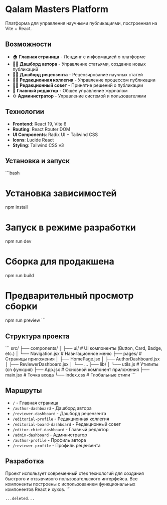 # Qalam Masters Platform

Платформа для управления научными публикациями, построенная на Vite + React.

## Возможности

- 🏠 **Главная страница** - Лендинг с информацией о платформе
- 👨‍🎓 **Дашборд автора** - Управление статьями, создание новых публикаций
- 👨‍🔬 **Дашборд рецензента** - Рецензирование научных статей
- 👨‍💼 **Редакционная коллегия** - Управление процессом публикации
- 👨‍⚖️ **Редакционный совет** - Принятие решений о публикации
- 👑 **Главный редактор** - Общее управление журналом
- ⚙️ **Администратор** - Управление системой и пользователями

## Технологии

- **Frontend**: React 19, Vite 6
- **Routing**: React Router DOM
- **UI Components**: Radix UI + Tailwind CSS
- **Icons**: Lucide React
- **Styling**: Tailwind CSS v3

## Установка и запуск

\`\`\`bash
# Установка зависимостей
npm install

# Запуск в режиме разработки
npm run dev

# Сборка для продакшена
npm run build

# Предварительный просмотр сборки
npm run preview
\`\`\`

## Структура проекта

\`\`\`
src/
├── components/
│   ├── ui/           # UI компоненты (Button, Card, Badge, etc.)
│   └── Navigation.jsx # Навигационное меню
├── pages/            # Страницы приложения
│   ├── HomePage.jsx
│   ├── AuthorDashboard.jsx
│   ├── ReviewerDashboard.jsx
│   └── ...
├── lib/
│   └── utils.js      # Утилиты (cn функция)
├── App.jsx           # Основной компонент приложения
├── main.jsx          # Точка входа
└── index.css         # Глобальные стили
\`\`\`

## Маршруты

- `/` - Главная страница
- `/author-dashboard` - Дашборд автора
- `/reviewer-dashboard` - Дашборд рецензента
- `/editorial-profile` - Редакционная коллегия
- `/editorial-board-dashboard` - Редакционный совет
- `/editor-chief-dashboard` - Главный редактор
- `/admin-dashboard` - Администратор
- `/author-profile` - Профиль автора
- `/reviewer-profile` - Профиль рецензента

## Разработка

Проект использует современный стек технологий для создания быстрого и отзывчивого пользовательского интерфейса. Все компоненты построены с использованием функциональных компонентов React и хуков.
\`\`\`

```typescriptreact file="app/page.tsx" isDeleted="true"
...deleted...
